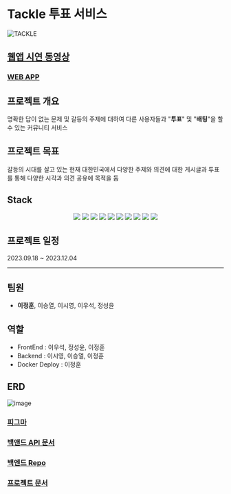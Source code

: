 # Tackle 투표 서비스
![TACKLE](https://github.com/ejeonghun/react_tackle/assets/41509711/90459730-a1db-4cfa-940d-c5eb4f2df712)

## [웹앱 시연 동영상](https://www.youtube.com/watch?v=sgl_X3ZzNFE)

### [WEB APP](https://app.lunaweb.dev)

## 프로젝트 개요

명확한 답이 없는 문제 및 갈등의 주제에 대하여 다른 사용자들과 "**투표**" 및 "**배팅**"을 할 수 있는 커뮤니티 서비스

## 프로젝트 목표
갈등의 시대를 살고 있는 현재 대한민국에서 다양한 주제와 의견에 대한 게시글과 투표를 통해 다양한 시각과 의견 공유에 목적을 둠

## Stack
<p align="center">
<img src="https://img.shields.io/badge/JAVA-007396?style=for-the-badge&logo=java&logoColor=white" width:240px>
<img src="https://img.shields.io/badge/springboot-6DB33F?style=for-the-badge&logo=springboot&logoColor=white">
<img src="https://img.shields.io/badge/Docker-2496ED?style=for-the-badge&logo=Docker&logoColor=white">
<img src="https://img.shields.io/badge/mariadb-003545?style=for-the-badge&logo=mariadb&logoColor=white">
<img src="https://img.shields.io/badge/react-61DAFB?style=for-the-badge&logo=react&logoColor=white">
<img src="https://img.shields.io/badge/cloudflare-F38020?style=for-the-badge&logo=cloudflare&logoColor=white">
<img src="https://img.shields.io/badge/node.js-6DA55F?style=for-the-badge&logo=node.js&logoColor=white">
<img src="https://img.shields.io/badge/axios-5A29E4?style=for-the-badge&logo=axios&logoColor=white">
<img src="https://img.shields.io/badge/apache tomcat-F8DC75?style=for-the-badge&logo=apachetomcat&logoColor=black">
<img src="https://img.shields.io/badge/kakaoAPI-FFCD00?style=for-the-badge&logo=kakao&logoColor=black">
</p>

## 프로젝트 일정
2023.09.18 ~ 2023.12.04

---

## 팀원
- **이정훈**, 이승열, 이시영, 이우석, 정성윤

## 역할
- FrontEnd : 이우석, 정성윤, 이정훈
- Backend : 이시영, 이승열, 이정훈
- Docker Deploy : 이정훈

## ERD
![image](https://github.com/ejeonghun/react_tackle/assets/41509711/f8a00279-16e4-4544-bcb7-f889ed9b5c4b)

### [피그마](https://www.figma.com/design/fccLtdHokR6Mwlg7dmudrE/%EC%8A%A4%ED%86%A0%EB%A6%AC%EB%B3%B4%EB%93%9C?node-id=0-1&t=B8CgGhYnmEIBIDSX-1)
### [백앤드 API 문서](https://api1.lunaweb.dev/swagger-ui/index.html#/)
### [백엔드 Repo](https://github.com/ejeonghun/tackle-backend)
### [프로젝트 문서](https://lunadev.notion.site/5e57a74437ab46a38be14a4da3fbf21f?pvs=4)

